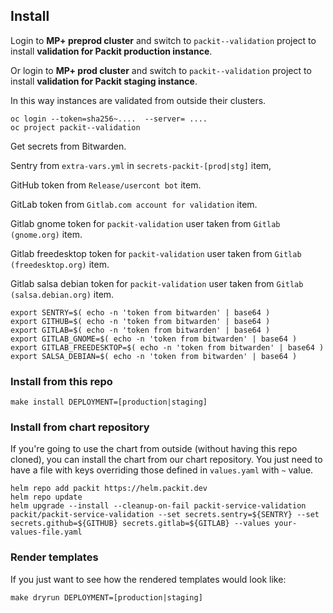 ## Install

Login to **MP+ preprod cluster** and switch to `packit--validation` project to install **validation for Packit production instance**.  

Or login to **MP+ prod cluster** and switch to `packit--validation` project to install **validation for Packit staging instance**.

In this way instances are validated from outside their clusters.  

    oc login --token=sha256~....  --server= ....
    oc project packit--validation

Get secrets from Bitwarden.

Sentry from `extra-vars.yml` in `secrets-packit-[prod|stg]` item,

GitHub token from `Release/usercont bot` item.

GitLab token from `Gitlab.com account for validation` item.

Gitlab gnome token for `packit-validation` user taken from `Gitlab (gnome.org)` item.

Gitlab freedesktop token for `packit-validation` user taken from `Gitlab (freedesktop.org)` item.

Gitlab salsa debian token for `packit-validation` user taken from `Gitlab (salsa.debian.org)` item.

    export SENTRY=$( echo -n 'token from bitwarden' | base64 )
    export GITHUB=$( echo -n 'token from bitwarden' | base64 )
    export GITLAB=$( echo -n 'token from bitwarden' | base64 )
    export GITLAB_GNOME=$( echo -n 'token from bitwarden' | base64 )
    export GITLAB_FREEDESKTOP=$( echo -n 'token from bitwarden' | base64 )
    export SALSA_DEBIAN=$( echo -n 'token from bitwarden' | base64 )

### Install from this repo

    make install DEPLOYMENT=[production|staging]

### Install from chart repository

If you're going to use the chart from outside (without having this repo cloned),
you can install the chart from our chart repository. You just need to have a file
with keys overriding those defined in `values.yaml` with `~` value.

    helm repo add packit https://helm.packit.dev
    helm repo update
    helm upgrade --install --cleanup-on-fail packit-service-validation packit/packit-service-validation --set secrets.sentry=${SENTRY} --set secrets.github=${GITHUB} secrets.gitlab=${GITLAB} --values your-values-file.yaml

### Render templates

If you just want to see how the rendered templates would look like:

    make dryrun DEPLOYMENT=[production|staging]
